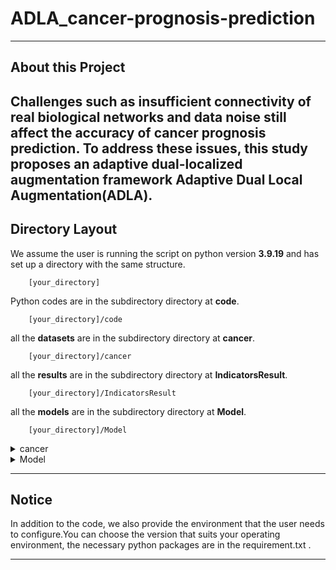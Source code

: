 # ADLA_cancer-prognosis-prediction
---

## About this Project

Challenges such as insufficient connectivity of real biological networks and data noise still affect the accuracy of cancer prognosis prediction. To address these issues, this study proposes an adaptive dual-localized augmentation framework Adaptive Dual Local Augmentation(ADLA).
---
## Directory Layout

We assume the user is running the script on python version **3.9.19** and has set up a directory with the same structure.
~~~
    [your_directory]  
~~~
Python codes are in the subdirectory directory at **code**. 
~~~
    [your_directory]/code  
~~~
all the **datasets**  are in the subdirectory directory at **cancer**. 
~~~
    [your_directory]/cancer  
~~~
all the **results**  are in the subdirectory directory at **IndicatorsResult**. 
~~~
    [your_directory]/IndicatorsResult 
~~~
all the **models**  are in the subdirectory directory at **Model**. 
~~~
    [your_directory]/Model
~~~

<details>
<summary>cancer</summary>

cancer ├── cancer │ ├── BRCA # cancer1 │ │ ├── raw │ │ │ ├── omicsdata_BRCA.csv │ │ └── process │ │ └── # The corresponding file will be generated after running preADLA.py │ └── CESC # cancer2 │ ├── raw │ │ ├── omicsdata_BRCA.csv │ └── process │ └── # The corresponding file will be generated after running preADLA.py

</details> <details> <summary>Model</summary>

Model
├── Train
│ ├── BRCA # cancer
│ │ ├── # The corresponding file will be generated after running preADLA.py
├── Pretrain
│ ├── BRCA # cancer
│ │ ├── # The corresponding file will be generated after running preADLA.py
</details>

---
## Notice

In addition to the code, we also provide the environment that the user needs to configure.You can choose the version that suits your operating environment,  the necessary python packages are in the requirement.txt .

---






